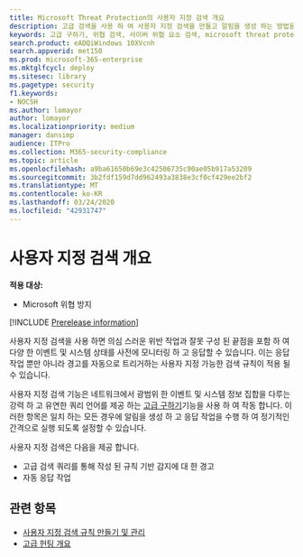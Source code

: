 ```yaml
---
title: Microsoft Threat Protection의 사용자 지정 검색 개요
description: 고급 검색을 사용 하 여 사용자 지정 검색을 만들고 알림을 생성 하는 방법을 이해 합니다.
keywords: 고급 구하기, 위협 검색, 사이버 위협 요소 검색, microsoft threat protection, microsoft 365, mtp, m365, 검색, 쿼리, 원격 분석, 사용자 지정 검색, 스키마, kusto, microsoft 365 및 microsoft Threat Protection
search.product: eADQiWindows 10XVcnh
search.appverid: met150
ms.prod: microsoft-365-enterprise
ms.mktglfcycl: deploy
ms.sitesec: library
ms.pagetype: security
f1.keywords:
- NOCSH
ms.author: lomayor
author: lomayor
ms.localizationpriority: medium
manager: dansimp
audience: ITPro
ms.collection: M365-security-compliance
ms.topic: article
ms.openlocfilehash: a9ba61650b69e3c42506735c90ae05b917a53209
ms.sourcegitcommit: 3b2fdf159d7dd962493a3838e3cf0cf429ee2bf2
ms.translationtype: MT
ms.contentlocale: ko-KR
ms.lasthandoff: 03/24/2020
ms.locfileid: "42931747"
---
```

# <a name="custom-detections-overview"></a>사용자 지정 검색 개요

**적용 대상:**
- Microsoft 위협 방지

[!INCLUDE [Prerelease information](../includes/prerelease.md)]

사용자 지정 검색을 사용 하면 의심 스러운 위반 작업과 잘못 구성 된 끝점을 포함 하 여 다양 한 이벤트 및 시스템 상태를 사전에 모니터링 하 고 응답할 수 있습니다. 이는 응답 작업 뿐만 아니라 경고를 자동으로 트리거하는 사용자 지정 가능한 검색 규칙이 적용 될 수 있습니다.

사용자 지정 검색 기능은 네트워크에서 광범위 한 이벤트 및 시스템 정보 집합을 다루는 강력 하 고 유연한 쿼리 언어를 제공 하는 [고급 구하기](advanced-hunting-overview.md)기능을 사용 하 여 작동 합니다. 이러한 항목은 일치 하는 모든 경우에 알림을 생성 하 고 응답 작업을 수행 하 여 정기적인 간격으로 실행 되도록 설정할 수 있습니다.

사용자 지정 검색은 다음을 제공 합니다.
- 고급 검색 쿼리를 통해 작성 된 규칙 기반 감지에 대 한 경고
- 자동 응답 작업

## <a name="related-topic"></a>관련 항목
- [사용자 지정 검색 규칙 만들기 및 관리](custom-detection-rules.md)
- [고급 헌팅 개요](advanced-hunting-overview.md)